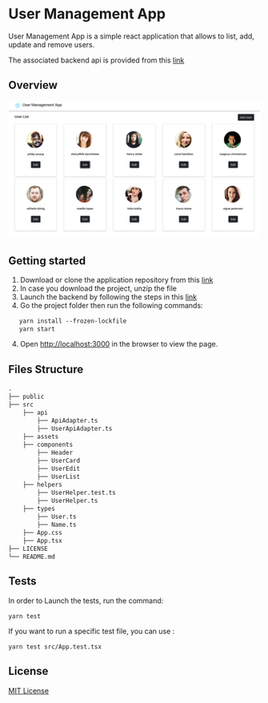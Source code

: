 # User Management App
User Management App is a simple react application that allows to list, add, update and remove users.

The associated backend api is provided from this [link](https://github.com/Besedo/frontend-test-data)

## Overview

![User list](./public/app-page-sample.png)

## Getting started
1. Download or clone the application repository from this [link](https://github.com/aitdahane/user-management-app)
2. In case you download the project, unzip the file
4. Launch the backend by following the steps in this [link](https://github.com/Besedo/frontend-test-data)
3. Go the project folder then run the following commands:
```
   yarn install --frozen-lockfile
   yarn start
```
4. Open [http://localhost:3000](http://localhost:3000) in the browser to view the page.

## Files Structure
```
.
├── public
├── src 
    ├── api
        ├── ApiAdapter.ts
        ├── UserApiAdapter.ts
    ├── assets
    ├── components
        ├── Header
        ├── UserCard
        ├── UserEdit
        ├── UserList
    ├── helpers
        ├── UserHelper.test.ts
        ├── UserHelper.ts
    ├── types
        ├── User.ts
        ├── Name.ts
    ├── App.css
    ├── App.tsx               
├── LICENSE
└── README.md

```

## Tests
In order to Launch the tests, run the command:
```
yarn test
```

If you want to run a specific test file, you can use :
```
yarn test src/App.test.tsx 
```

## License

[MIT License](./LICENSE)